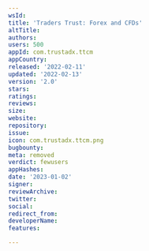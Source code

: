 ```yaml
---
wsId: 
title: 'Traders Trust: Forex and CFDs'
altTitle: 
authors: 
users: 500
appId: com.trustadx.ttcm
appCountry: 
released: '2022-02-11'
updated: '2022-02-13'
version: '2.0'
stars: 
ratings: 
reviews: 
size: 
website: 
repository: 
issue: 
icon: com.trustadx.ttcm.png
bugbounty: 
meta: removed
verdict: fewusers
appHashes: 
date: '2023-01-02'
signer: 
reviewArchive: 
twitter: 
social: 
redirect_from: 
developerName: 
features: 

---
```


